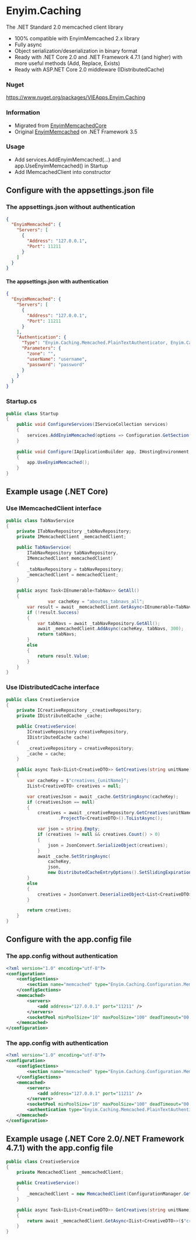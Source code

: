 # Enyim.Caching

The .NET Standard 2.0 memcached client library 
- 100% compatible with EnyimMemcached 2.x library
- Fully async
- Object serialization/deserialization in binary format
- Ready with .NET Core 2.0 and .NET Framework 4.7.1 (and higher) with more useful methods (Add, Replace, Exists)
- Ready with ASP.NET Core 2.0 middleware (IDistributedCache)
### Nuget
https://www.nuget.org/packages/VIEApps.Enyim.Caching
### Information
- Migrated from [EnyimMemcachedCore](https://github.com/cnblogs/EnyimMemcachedCore)
- Original [EnyimMemcached](https://github.com/enyim/EnyimMemcached) on .NET Framework 3.5
### Usage
- Add services.AddEnyimMemcached(...) and app.UseEnyimMemcached() in Startup
- Add IMemcachedClient into constructor
## Configure with the appsettings.json file
### The appsettings.json without authentication
```json
{
  "EnyimMemcached": {
	"Servers": [
	  {
		"Address": "127.0.0.1",
		"Port": 11211
	  }
	]
  }
}
```
#### The appsettings.json with authentication
```json
{
  "EnyimMemcached": {
	"Servers": [
	  {
		"Address": "127.0.0.1",
		"Port": 11211
	  }
	],
	"Authentication": {
	  "Type": "Enyim.Caching.Memcached.PlainTextAuthenticator, Enyim.Caching",
	  "Parameters": {
		"zone": "",
		"userName": "username",
		"password": "password"
	  }
	}
  }
}
```
### Startup.cs
```cs
public class Startup
{
	public void ConfigureServices(IServiceCollection services)
	{
		services.AddEnyimMemcached(options => Configuration.GetSection("EnyimMemcached").Bind(options));
	}
	
	public void Configure(IApplicationBuilder app, IHostingEnvironment env, ILoggerFactory loggerFactory)
	{ 
		app.UseEnyimMemcached();
	}
}
```

## Example usage (.NET Core)
### Use IMemcachedClient interface
```cs
public class TabNavService
{
	private ITabNavRepository _tabNavRepository;
	private IMemcachedClient _memcachedClient;

	public TabNavService(
		ITabNavRepository tabNavRepository,
		IMemcachedClient memcachedClient)
	{
		_tabNavRepository = tabNavRepository;
		_memcachedClient = memcachedClient;
	}

	public async Task<IEnumerable<TabNav>> GetAll()
	{
				var cacheKey = "aboutus_tabnavs_all";
		var result = await _memcachedClient.GetAsync<IEnumerable<TabNav>>(cacheKey);
		if (!result.Success)
		{
			var tabNavs = await _tabNavRepository.GetAll();
			await _memcachedClient.AddAsync(cacheKey, tabNavs, 300);
			return tabNavs;
		}
		else
		{
			return result.Value;
		}
	}
}
```
### Use IDistributedCache interface
```cs
public class CreativeService
{
	private ICreativeRepository _creativeRepository;
	private IDistributedCache _cache;

	public CreativeService(
		ICreativeRepository creativeRepository,
		IDistributedCache cache)
	{
		_creativeRepository = creativeRepository;
		_cache = cache;
	}

	public async Task<IList<CreativeDTO>> GetCreatives(string unitName)
	{
		var cacheKey = $"creatives_{unitName}";
		IList<CreativeDTO> creatives = null;

		var creativesJson = await _cache.GetStringAsync(cacheKey);
		if (creativesJson == null)
		{
			creatives = await _creativeRepository.GetCreatives(unitName)
					.ProjectTo<CreativeDTO>().ToListAsync();

			var json = string.Empty;
			if (creatives != null && creatives.Count() > 0)
			{
				json = JsonConvert.SerializeObject(creatives);
			}
			await _cache.SetStringAsync(
				cacheKey, 
				json, 
				new DistributedCacheEntryOptions().SetSlidingExpiration(TimeSpan.FromMinutes(5)));
		}
		else
		{
			creatives = JsonConvert.DeserializeObject<List<CreativeDTO>>(creativesJson);
		}

		return creatives;
	}
}
```
## Configure with the app.config file
### The app.config without authentication
```xml
<?xml version="1.0" encoding="utf-8"?>
<configuration>
	<configSections>
		<section name="memcached" type="Enyim.Caching.Configuration.MemcachedClientConfigurationSectionHandler, Enyim.Caching" />
	</configSections>
	<memcached>
		<servers>
			<add address="127.0.0.1" port="11211" />
		</servers>
		<socketPool minPoolSize="10" maxPoolSize="100" deadTimeout="00:01:00" connectionTimeout="00:00:05" receiveTimeout="00:00:01" />
	</memcached>
</configuration>
```
### The app.config with authentication
```xml
<?xml version="1.0" encoding="utf-8"?>
<configuration>
	<configSections>
		<section name="memcached" type="Enyim.Caching.Configuration.MemcachedClientConfigurationSectionHandler, Enyim.Caching" />
	</configSections>
	<memcached>
		<servers>
			<add address="127.0.0.1" port="11211" />
		</servers>
		<socketPool minPoolSize="10" maxPoolSize="100" deadTimeout="00:01:00" connectionTimeout="00:00:05" receiveTimeout="00:00:01" />
		<authentication type="Enyim.Caching.Memcached.PlainTextAuthenticator, Enyim.Caching" zone="" userName="username" password="password" />
	</memcached>
</configuration>
```
## Example usage (.NET Core 2.0/.NET Framework 4.7.1) with the app.config file
```cs
public class CreativeService
{
	private MemcachedClient _memcachedClient;

	public CreativeService()
	{
		_memcachedClient = new MemcachedClient(ConfigurationManager.GetSection("memcached") as MemcachedClientConfigurationSectionHandler);
	}

	public async Task<IList<CreativeDTO>> GetCreatives(string unitName)
	{
		return await _memcachedClient.GetAsync<IList<CreativeDTO>>($"creatives_{unitName}");
	}
}
```
